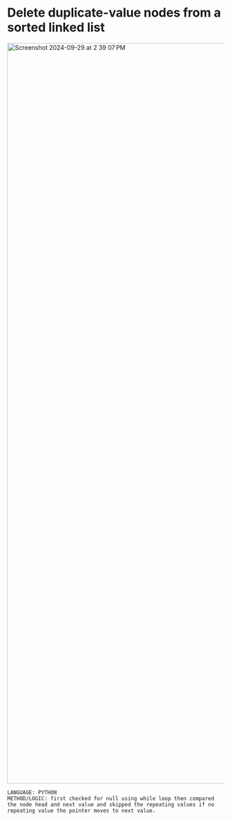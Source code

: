 # Delete duplicate-value nodes from a sorted linked list
<img width="1710" alt="Screenshot 2024-09-29 at 2 39 07 PM" src="https://github.com/user-attachments/assets/1b67725c-0842-4332-a4dd-58ec7ed6c53a">

    LANGUAGE: PYTHON
    METHOD/LOGIC: first checked for null using while loop then compared the node head and next value and skipped the repeating values if no repeating value the pointer moves to next value.
